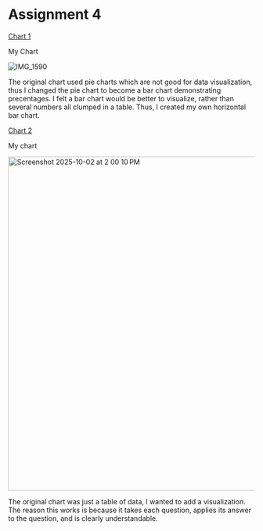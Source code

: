 # Assignment 4


[Chart 1](https://data.world/makeovermonday/2025-week-13-work-productivity)

My Chart

![IMG_1590](https://github.com/user-attachments/assets/ede31b22-be35-4cf1-aad4-01bd8fff620f)


The original chart used pie charts which are not good for data visualization, thus I changed the pie chart to become a bar chart demonstrating precentages.
I felt a bar chart would be better to visualize, rather than several numbers all clumped in a table. Thus, I created my own horizontal bar chart.

[Chart 2](https://data.world/makeovermonday/2025w27-spiritual-religious-beliefs)


My chart

<img width="649" height="680" alt="Screenshot 2025-10-02 at 2 00 10 PM" src="https://github.com/user-attachments/assets/eb77e0e0-fdfb-4b1d-b04b-2791c7948629" />

The original chart was just a table of data, I wanted to add a visualization.
The reason this works is because it takes each question, applies its answer to the question, and is clearly understandable.

